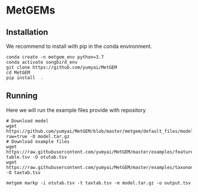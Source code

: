# MetGEMs
## Installation
We recommend to install with pip in the conda environment.
```
conda create -n metgem_env python=3.7
conda activate songbird_env
git clone https://github.com/yumyai/MetGEM
cd MetGEM
pip install  .
```

## Running
Here we will run the example files provide with repository
```
# Download model
wget https://github.com/yumyai/MetGEM/blob/master/metgem/default_files/models/kmodels/core.tar.gz?raw=true -O model.tar.gz
# Download example files
wget https://raw.githubusercontent.com/yumyai/MetGEM/master/examples/feature-table.tsv -O otutab.tsv
wget https://raw.githubusercontent.com/yumyai/MetGEM/master/examples/taxonomy_gg.tsv -O taxtab.tsv

metgem markp -i otutab.tsv -t taxtab.tsv -m model.tar.gz -o output.tsv
```
